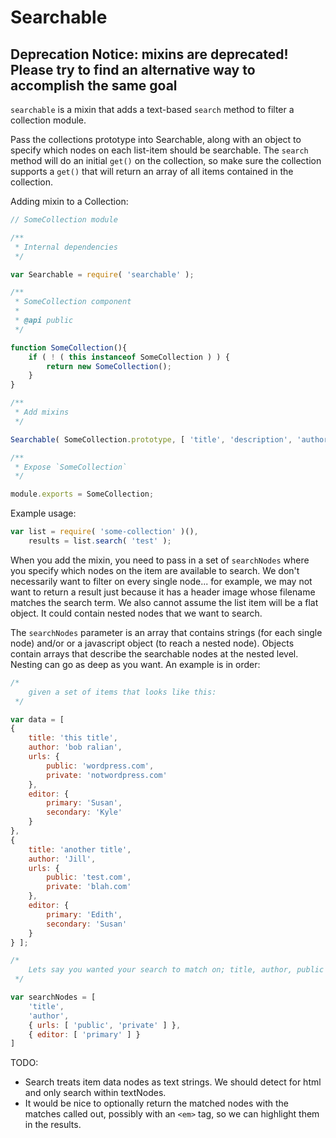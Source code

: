 Searchable
==========

## Deprecation Notice: mixins are deprecated! Please try to find an alternative way to accomplish the same goal

`searchable` is a mixin that adds a text-based `search` method to filter a collection module.

Pass the collections prototype into Searchable, along with an object to specify which nodes on each list-item should be searchable. The `search` method will do an initial `get()` on the collection, so make sure the collection supports a `get()` that will return an array of all items contained in the collection.

Adding mixin to a Collection:

```js
// SomeCollection module

/**
 * Internal dependencies
 */

var Searchable = require( 'searchable' );

/**
 * SomeCollection component
 *
 * @api public
 */

function SomeCollection(){
    if ( ! ( this instanceof SomeCollection ) ) {
        return new SomeCollection();
    }
}

/**
 * Add mixins
 */

Searchable( SomeCollection.prototype, [ 'title', 'description', 'author' ] );

/**
 * Expose `SomeCollection`
 */

module.exports = SomeCollection;
```

Example usage:

```js
var list = require( 'some-collection' )(),
    results = list.search( 'test' );
```

When you add the mixin, you need to pass in a set of `searchNodes` where you specify which nodes on the item are available to search. We don't necessarily want to filter on every single node... for example, we may not want to return a result just because it has a header image whose filename matches the search term. We also cannot assume the list item will be a flat object. It could contain nested nodes that we want to search.

The `searchNodes` parameter is an array that contains strings (for each single node) and/or or a javascript object (to reach a nested node). Objects contain arrays that describe the searchable nodes at the nested level. Nesting can go as deep as you want. An example is in order:

```js
/*
    given a set of items that looks like this:
 */

var data = [ 
{
    title: 'this title',
    author: 'bob ralian',
    urls: {
        public: 'wordpress.com',
        private: 'notwordpress.com'
    },
    editor: {
        primary: 'Susan',
        secondary: 'Kyle'
    }
},
{
    title: 'another title',
    author: 'Jill',
    urls: {
        public: 'test.com',
        private: 'blah.com'
    },
    editor: {
        primary: 'Edith',
        secondary: 'Susan'
    }
} ];

/*
    Lets say you wanted your search to match on; title, author, public and private urls, and just the primary editor (but not the secondary). Your searchNodes parameter would look like this:
 */

var searchNodes = [
    'title', 
    'author', 
    { urls: [ 'public', 'private' ] },
    { editor: [ 'primary' ] }
]
```

TODO:
* Search treats item data nodes as text strings. We should detect for html and only search within textNodes.
* It would be nice to optionally return the matched nodes with the matches called out, possibly with an `<em>` tag, so we can highlight them in the results.
